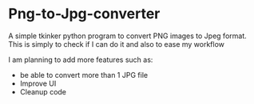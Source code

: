 # Png-to-Jpg-converter
A simple tkinker python program to convert PNG images to Jpeg format. 
This is simply to check if I can do it and also to ease my workflow 

I am planning to add more features such as:
- be able to convert more than 1 JPG file
- Improve UI
- Cleanup code
